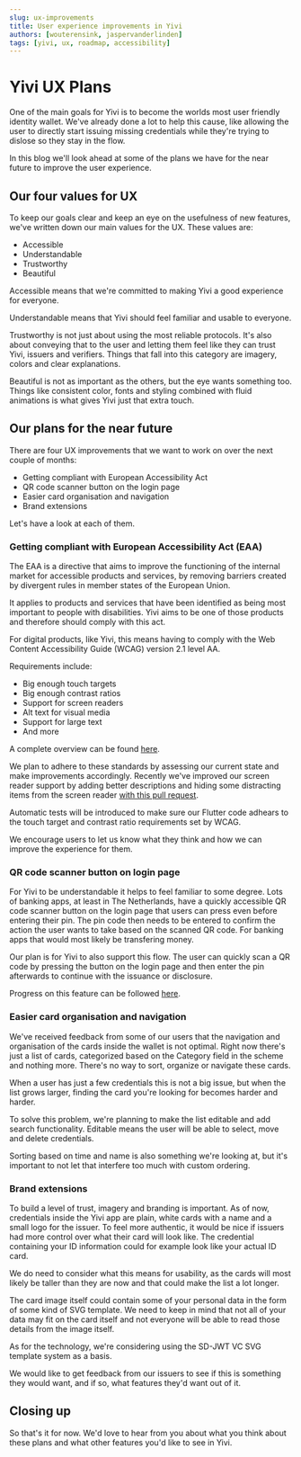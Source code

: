 ```yaml
---
slug: ux-improvements
title: User experience improvements in Yivi
authors: [wouterensink, jaspervanderlinden]
tags: [yivi, ux, roadmap, accessibility]
---
```



# Yivi UX Plans
One of the main goals for Yivi is to become the worlds most user friendly identity wallet.
We've already done a lot to help this cause, like allowing the user to directly start issuing missing credentials while they're trying to dislose so they
stay in the flow.

In this blog we'll look ahead at some of the plans we have for the near future to improve the user experience.

## Our four values for UX
To keep our goals clear and keep an eye on the usefulness of new features, we've written down our main values for the UX.
These values are:
- Accessible
- Understandable
- Trustworthy
- Beautiful

Accessible means that we're committed to making Yivi a good experience for everyone.

Understandable means that Yivi should feel familiar and usable to everyone.

Trustworthy is not just about using the most reliable protocols. 
It's also about conveying that to the user and letting them feel like they can trust Yivi, issuers and verifiers.
Things that fall into this category are imagery, colors and clear explanations.

Beautiful is not as important as the others, but the eye wants something too.
Things like consistent color, fonts and styling combined with fluid animations is what gives Yivi just that extra touch.


## Our plans for the near future
There are four UX improvements that we want to work on over the next couple of months:
- Getting compliant with European Accessibility Act
- QR code scanner button on the login page
- Easier card organisation and navigation
- Brand extensions

Let's have a look at each of them.

### Getting compliant with European Accessibility Act (EAA)
The EAA is a directive that aims to improve the functioning of the internal market for accessible products and services,
by removing barriers created by divergent rules in member states of the European Union.

It applies to products and services that have been identified as being most important to people with disabilities.
Yivi aims to be one of those products and therefore should comply with this act.

For digital products, like Yivi, this means having to comply with the Web Content Accessibility Guide (WCAG) version 2.1 level AA.

Requirements include:
- Big enough touch targets
- Big enough contrast ratios
- Support for screen readers
- Alt text for visual media
- Support for large text
- And more

A complete overview can be found [here](https://www.w3.org/WAI/WCAG22/quickref/?versions=2.1&levels=aaa).

We plan to adhere to these standards by assessing our current state and make improvements accordingly.
Recently we've improved our screen reader support by adding better descriptions and hiding some distracting items from the screen reader [with this pull request](https://github.com/privacybydesign/irmamobile/pull/310).

Automatic tests will be introduced to make sure our Flutter code adhears to the touch target and contrast ratio requirements set by WCAG.

We encourage users to let us know what they think and how we can improve the experience for them.

### QR code scanner button on login page
For Yivi to be understandable it helps to feel familiar to some degree.
Lots of banking apps, at least in The Netherlands,
have a quickly accessible QR code scanner button on the login page that users can press even before entering their pin.
The pin code then needs to be entered to confirm the action the user wants to take based on the scanned QR code.
For banking apps that would most likely be transfering money.

Our plan is for Yivi to also support this flow. 
The user can quickly scan a QR code by pressing the button on the login page 
and then enter the pin afterwards to continue with the issuance or disclosure.

Progress on this feature can be followed [here](https://github.com/privacybydesign/irmamobile/pull/327).


### Easier card organisation and navigation
We've received feedback from some of our users that the navigation and organisation of the cards inside the wallet is not optimal.
Right now there's just a list of cards, categorized based on the Category field in the scheme and nothing more.
There's no way to sort, organize or navigate these cards.

When a user has just a few credentials this is not a big issue, but when the list grows larger, finding the card you're looking for becomes harder and harder.

To solve this problem, we're planning to make the list editable and add search functionality.
Editable means the user will be able to select, move and delete credentials.

Sorting based on time and name is also something we're looking at,
but it's important to not let that interfere too much with custom ordering.

### Brand extensions
To build a level of trust, imagery and branding is important. 
As of now, credentials inside the Yivi app are plain, white cards with a name and a small logo for the issuer.
To feel more authentic, it would be nice if issuers had more control over what their card will look like.
The credential containing your ID information could for example look like your actual ID card.

We do need to consider what this means for usability, as the cards will most likely be taller than they are now and that could make the list a lot longer.

The card image itself could contain some of your personal data in the form of some kind of SVG template.
We need to keep in mind that not all of your data may fit on the card itself and not everyone will be able to read those details from the image
itself.

As for the technology, we're considering using the SD-JWT VC SVG template system as a basis.

We would like to get feedback from our issuers to see if this is something they would want, and if so, what features they'd want out of it.

## Closing up
So that's it for now. We'd love to hear from you about what you think about these plans and what other features you'd like to see in Yivi.
